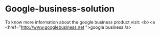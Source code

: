Google-business-solution
========================

To know more information about the google business product visit: &lt;b>&lt;a <href="http://www.googlebusiness.net ">google business /a>
